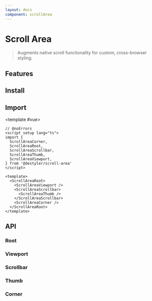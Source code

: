 ```yaml
---
layout: docs
component: scrollArea
---
```


# Scroll Area

> Augments native scroll functionality for custom, cross-browser styling.

<Preview name="scrollArea" />

## Features

<Features :lists="[
  'Scrollbar sits on top of the scrollable content, taking up no space.',
  'Scrolling is native; no underlying position movements via CSS transformations.',
  'Shims pointer behaviors only when interacting with the controls, so keyboard controls are unaffected.',
  'Supports Right to Left direction.',
]" />

## Install

<CodeGroupPackage name="@destyler/scroll-area" />

## Import

<CodePreview :tabs="[
  {value: 'vue', label: 'index.vue', icon: 'vscode-icons:file-type-vue'}
]">

<template #vue>

```vue twoslash
// @noErrors
<script setup lang="ts">
import {
  ScrollAreaCorner,
  ScrollAreaRoot,
  ScrollAreaScrollbar,
  ScrollAreaThumb,
  ScrollAreaViewport,
} from '@destyler/scroll-area'
</script>

<template>
  <ScrollAreaRoot>
    <ScrollAreaViewport />
    <ScrollAreaScrollbar>
      <ScrollAreaThumb />
    </ScrollAreaScrollbar>
    <ScrollAreaCorner />
  </ScrollAreaRoot>
</template>
```

</template>

</CodePreview>

## API

### Root

<!--@include: ../../packages/components/scrollArea/.docs/root.md-->

### Viewport

<!--@include: ../../packages/components/scrollArea/.docs/viewport.md-->

### Scrollbar

<!--@include: ../../packages/components/scrollArea/.docs/scrollbar.md-->

<Attribute
  :value="[
    {
      name: '[data-state]',
      value:`\'visible\' | \'hidden\'`
    },
    {
      name: '[data-orientation]',
      value:`\'vertical\' | \'horizontal\'`
    },
  ]"
/>

### Thumb

<!--@include: ../../packages/components/scrollArea/.docs/thumb.md-->

<Attribute
  :value="[
    {
      name: '[data-state]',
      value:`\'visible\' | \'hidden\'`
    },
  ]"
/>

### Corner

<!--@include: ../../packages/components/scrollArea/.docs/corner.md-->
